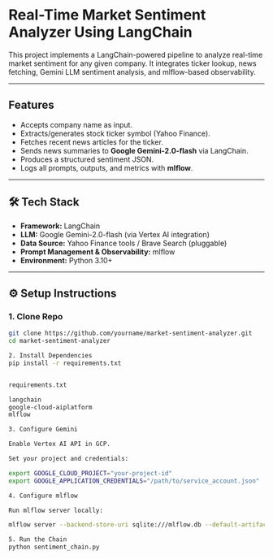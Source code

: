 # Real-Time Market Sentiment Analyzer Using LangChain

This project implements a LangChain-powered pipeline to analyze real-time market sentiment
for any given company. It integrates ticker lookup, news fetching, Gemini LLM sentiment analysis,
and mlflow-based observability.

---

## Features
- Accepts company name as input.
- Extracts/generates stock ticker symbol (Yahoo Finance).
- Fetches recent news articles for the ticker.
- Sends news summaries to **Google Gemini-2.0-flash** via LangChain.
- Produces a structured sentiment JSON.
- Logs all prompts, outputs, and metrics with **mlflow**.

---

## 🛠️ Tech Stack
- **Framework:** LangChain
- **LLM:** Google Gemini-2.0-flash (via Vertex AI integration)
- **Data Source:** Yahoo Finance tools / Brave Search (pluggable)
- **Prompt Management & Observability:** mlflow
- **Environment:** Python 3.10+

---

## ⚙️ Setup Instructions

### 1. Clone Repo
```bash
git clone https://github.com/yourname/market-sentiment-analyzer.git
cd market-sentiment-analyzer

2. Install Dependencies
pip install -r requirements.txt


requirements.txt

langchain
google-cloud-aiplatform
mlflow

3. Configure Gemini

Enable Vertex AI API in GCP.

Set your project and credentials:

export GOOGLE_CLOUD_PROJECT="your-project-id"
export GOOGLE_APPLICATION_CREDENTIALS="/path/to/service_account.json"

4. Configure mlflow

Run mlflow server locally:

mlflow server --backend-store-uri sqlite:///mlflow.db --default-artifact-root ./mlruns

5. Run the Chain
python sentiment_chain.py
